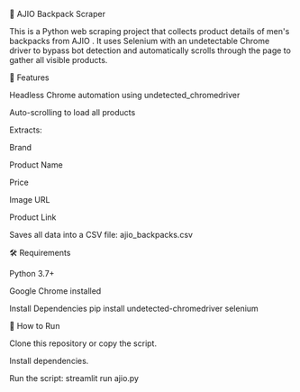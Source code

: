 🧳 AJIO Backpack Scraper

This is a Python web scraping project that collects product details of men's backpacks from AJIO
. It uses Selenium with an undetectable Chrome driver to bypass bot detection and automatically scrolls through the page to gather all visible products.

📌 Features

Headless Chrome automation using undetected_chromedriver

Auto-scrolling to load all products

Extracts:

Brand

Product Name

Price

Image URL

Product Link

Saves all data into a CSV file: ajio_backpacks.csv

🛠️ Requirements

Python 3.7+

Google Chrome installed

Install Dependencies
pip install undetected-chromedriver selenium

🚀 How to Run

Clone this repository or copy the script.

Install dependencies.

Run the script:
  streamlit run ajio.py 
